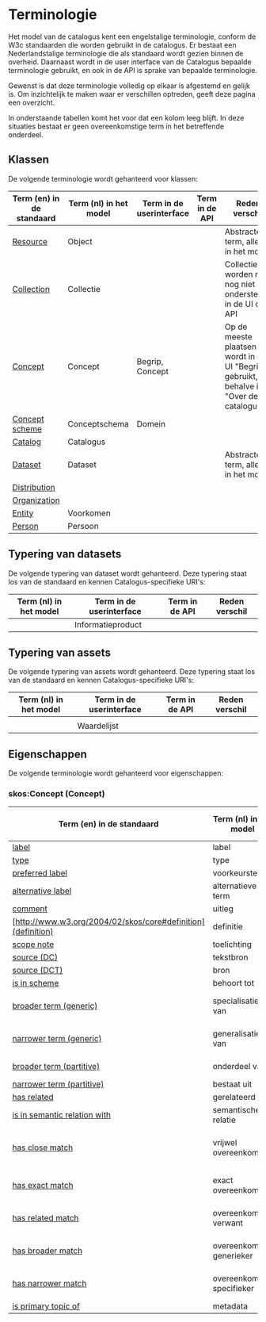 # Terminologie

Het model van de catalogus kent een engelstalige terminologie, conform de W3c standaarden die worden gebruikt in de catalogus. Er bestaat een Nederlandstalige terminologie die als standaard wordt gezien binnen de overheid. Daarnaast wordt in de user interface van de Catalogus bepaalde terminologie gebruikt, en ook in de API is sprake van bepaalde terminologie.

Gewenst is dat deze terminologie volledig op elkaar is afgestemd en gelijk is. Om inzichtelijk te maken waar er verschillen optreden, geeft deze pagina een overzicht.

In onderstaande tabellen komt het voor dat een kolom leeg blijft. In deze situaties bestaat er geen overeenkomstige term in het betreffende onderdeel.

## Klassen

De volgende terminologie wordt gehanteerd voor klassen:

|Term (en) in de standaard|Term (nl) in het model|Term in de userinterface|Term in de API|Reden verschil|
|-------------------------|----------------------|------------------------|--------------|--------------|
| [Resource](http://www.w3.org/2000/01/rdf-schema#Resource) | Object | | | Abstracte term, alleen in het model |
| [Collection](http://www.w3.org/2004/02/skos/core#Collection) | Collectie | | | Collecties worden nu nog niet ondersteund in de UI of API |
| [Concept](http://www.w3.org/2004/02/skos/core#Concept) | Concept | Begrip, Concept | | Op de meeste plaatsen wordt in de UI "Begrip" gebruikt, behalve in "Over de catalogus" |
| [Concept scheme](http://www.w3.org/2004/02/skos/core#ConceptScheme) | Conceptschema | Domein | |
| [Catalog](http://www.w3.org/ns/dcat#Catalog) | Catalogus | | | |
| [Dataset](http://www.w3.org/ns/dcat#Dataset) | Dataset | | | Abstracte term, alleen in het model |
| [Distribution](http://www.w3.org/ns/dcat#Distribution) | | | |
| [Organization](http://www.w3.org/ns/org#Organization) | | | |
| [Entity](http://www.w3.org/ns/prov#Entity) | Voorkomen | | |
| [Person](http://www.w3.org/ns/prov#Person) | Persoon | | |

## Typering van datasets

De volgende typering van dataset wordt gehanteerd. Deze typering staat los van de standaard en kennen Catalogus-specifieke URI's:

|Term (nl) in het model|Term in de userinterface|Term in de API|Reden verschil|
|----------------------|------------------------|--------------|--------------|
| [](Informatieproduct)|Informatieproduct| | |

## Typering van assets

De volgende typering van assets wordt gehanteerd. Deze typering staat los van de standaard en kennen Catalogus-specifieke URI's:

|Term (nl) in het model|Term in de userinterface|Term in de API|Reden verschil|
|----------------------|------------------------|--------------|--------------|
| [](Conceptschema) | | | |
| [](Waardelijst) | Waardelijst | | |

## Eigenschappen

De volgende terminologie wordt gehanteerd voor eigenschappen:

### skos:Concept (Concept)

|Term (en) in de standaard|Term (nl) in het model|Term in de userinterface|Term in de API|Reden verschil|
|-------------------------|----------------------|------------------------|--------------|--------------|
| [label](http://www.w3.org/2000/01/rdf-schema#label) | label | Label | | |
| [type](http://www.w3.org/1999/02/22-rdf-syntax-ns#type) | type | Type | | |
| [preferred label](http://www.w3.org/2004/02/skos/core#prefLabel) | voorkeursterm | Term | | |
| [alternative label](http://www.w3.org/2004/02/skos/core#altLabel) | alternatieve term | Synoniemen | | |
| [comment](http://www.w3.org/2000/01/rdf-schema#comment) | uitleg | Uitleg | | |
| [http://www.w3.org/2004/02/skos/core#definition](definition) | definitie | Definitie | | |
| [scope note](http://www.w3.org/2004/02/skos/core#scopeNote) | toelichting | Toelichting | | |
| [source (DC)](http://purl.org/dc/elements/1.1/source) | tekstbron | Tekstbron | | |
| [source (DCT)](http://purl.org/dc/terms/source) | bron | Bron | | |
| [is in scheme](http://www.w3.org/2004/02/skos/core#inScheme) | behoort tot | Domein | | |
| [broader term (generic)](http://purl.org/iso25964/skos-thes#broaderGeneric) | specialisatie van | Is specialisatie van | | |
| [narrower term (generic)](http://purl.org/iso25964/skos-thes#narrowerGeneric) | generalisatie van | Is generalisatie van | | |
| [broader term (partitive)](http://purl.org/iso25964/skos-thes#broaderPartitive) | onderdeel van | Is onderdeel van | | |
| [narrower term (partitive)](http://purl.org/iso25964/skos-thes#narrowerPartitive) | bestaat uit | Bestaat uit | | |
| [has related](http://www.w3.org/2004/02/skos/core#related) | gerelateerd | Gerelateerd | | |
| [is in semantic relation with](http://www.w3.org/2004/02/skos/core#semanticRelation) | semantische relatie | heeft betrekking op | | |
| [has close match](http://www.w3.org/2004/02/skos/core#closeMatch) | vrijwel overeenkomstig | Is ongeveer hetzelfde als (extern concept) | | |
| [has exact match](http://www.w3.org/2004/02/skos/core#exactMatch) | exact overeenkomstig | is hetzelfde als (extern concept) | | |
| [has related match](http://www.w3.org/2004/02/skos/core#relatedMatch) | overeenkomstig verwant | zie ook (extern concept) | | |
| [has broader match](http://www.w3.org/2004/02/skos/core#broadMatch) | overeenkomstig generieker | is breder dan (extern concept) | | |
| [has narrower match](http://www.w3.org/2004/02/skos/core#narrowMatch) | overeenkomstig specifieker | Is enger dan (in ander schema) | | |
| [is primary topic of](http://xmlns.com/foaf/0.1/isPrimaryTopicOf) | metadata | Metadata | | |
